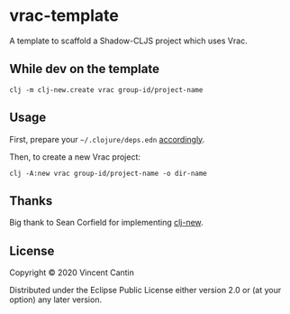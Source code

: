# vrac-template

A template to scaffold a Shadow-CLJS project which uses Vrac.

## While dev on the template

```shell script
clj -m clj-new.create vrac group-id/project-name
```

## Usage

First, prepare your `~/.clojure/deps.edn` [accordingly](https://github.com/seancorfield/clj-new#getting-started).

Then, to create a new Vrac project:

```shell script
clj -A:new vrac group-id/project-name -o dir-name
```

## Thanks

Big thank to Sean Corfield for implementing [clj-new](https://github.com/seancorfield/clj-new).

## License

Copyright © 2020 Vincent Cantin

Distributed under the Eclipse Public License either version 2.0 or (at your option) any later version.
